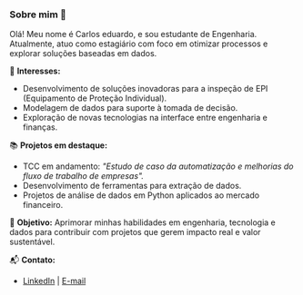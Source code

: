 ### Sobre mim 👋

Olá! Meu nome é Carlos eduardo, e sou estudante de Engenharia. Atualmente, atuo como estagiário com foco em otimizar processos e explorar soluções baseadas em dados.

🌱 **Interesses:**
- Desenvolvimento de soluções inovadoras para a inspeção de EPI (Equipamento de Proteção Individual).
- Modelagem de dados para suporte à tomada de decisão.
- Exploração de novas tecnologias na interface entre engenharia e finanças.

📚 **Projetos em destaque:**
- TCC em andamento: *"Estudo de caso da automatização e melhorias do fluxo de trabalho de empresas".*
- Desenvolvimento de ferramentas para extração de dados.
- Projetos de análise de dados em Python aplicados ao mercado financeiro.

🚀 **Objetivo:**
Aprimorar minhas habilidades em engenharia, tecnologia e dados para contribuir com projetos que gerem impacto real e valor sustentável.

📬 **Contato:**
- [LinkedIn](#) | [E-mail](https://www.linkedin.com/in/carlos-eduardo-nascimento-a15239270/)
